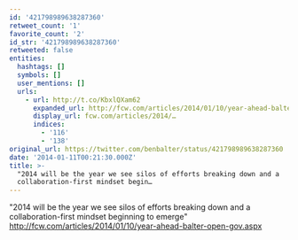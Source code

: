 ```yaml
---
id: '421798989638287360'
retweet_count: '1'
favorite_count: '2'
id_str: '421798989638287360'
retweeted: false
entities:
  hashtags: []
  symbols: []
  user_mentions: []
  urls:
    - url: http://t.co/KbxlQXam62
      expanded_url: http://fcw.com/articles/2014/01/10/year-ahead-balter-open-gov.aspx
      display_url: fcw.com/articles/2014/…
      indices:
        - '116'
        - '138'
original_url: https://twitter.com/benbalter/status/421798989638287360
date: '2014-01-11T00:21:30.000Z'
title: >-
  "2014 will be the year we see silos of efforts breaking down and a
  collaboration-first mindset begin…
---
```


"2014 will be the year we see silos of efforts breaking down and a collaboration-first mindset beginning to emerge" http://fcw.com/articles/2014/01/10/year-ahead-balter-open-gov.aspx